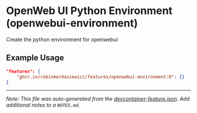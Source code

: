 
# OpenWeb UI Python Environment (openwebui-environment)

Create the python environment for openwebui

## Example Usage

```json
"features": {
    "ghcr.io/robinmordasiewicz/features/openwebui-environment:0": {}
}
```





---

_Note: This file was auto-generated from the [devcontainer-feature.json](https://github.com/robinmordasiewicz/features/blob/main/src/openwebui-environment/devcontainer-feature.json).  Add additional notes to a `NOTES.md`._

